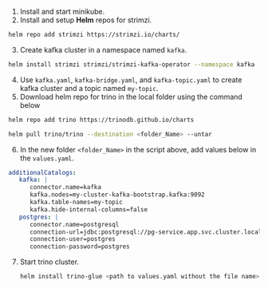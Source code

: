 1. Install and start minikube.
2. Install and setup **Helm** repos for strimzi.

```bash
helm repo add strimzi https://strimzi.io/charts/
```
3. Create kafka cluster in a namespace named `kafka`.
```bash
helm install strimzi strimzi/strimzi-kafka-operator --namespace kafka
```
4. Use `kafka.yaml`, `kafka-bridge.yaml`, and `kafka-topic.yaml` to create kafka cluster and a topic named `my-topic`.
5. Download helm repo for trino in the local folder using the command below
```bash
helm repo add trino https://trinodb.github.io/charts

helm pull trino/trino --destination <folder_Name> --untar
```
6. In the new folder `<folder_Name>` in the script above, add values below in the `values.yaml`.
```yaml
additionalCatalogs: 
   kafka: |
      connector.name=kafka
      kafka.nodes=my-cluster-kafka-bootstrap.kafka:9092
      kafka.table-names=my-topic
      kafka.hide-internal-columns=false
   postgres: |
      connector.name=postgresql
      connection-url=jdbc:postgresql://pg-service.app.svc.cluster.local:5432/postgres
      connection-user=postgres
      connection-password=postgres
```
7. Start trino cluster.
   ```bash
   helm install trino-glue <path to values.yaml without the file name>
   ```
